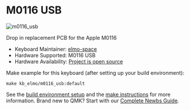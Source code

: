 # M0116 USB

![m0116_usb](https://i.imgur.com/0l0W3oYl.jpg)

Drop in replacement PCB for the Apple M0116

* Keyboard Maintainer: [elmo-space](https://github.com/elmo-space)
* Hardware Supported: M0116 USB
* Hardware Availability: [Project is open source](https://github.com/elmo-space/m0116_usb)

Make example for this keyboard (after setting up your build environment):

    make kb_elmo/m0116_usb:default

See the [build environment setup](https://docs.qmk.fm/#/getting_started_build_tools) and the [make instructions](https://docs.qmk.fm/#/getting_started_make_guide) for more information. Brand new to QMK? Start with our [Complete Newbs Guide](https://docs.qmk.fm/#/newbs).
